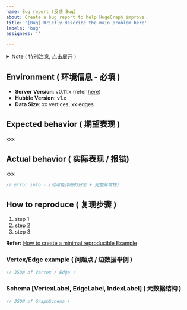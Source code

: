 ```yaml
---
name: Bug report (反馈 Bug)
about: Create a bug report to help HugeGraph improve
title: '[Bug] Briefly describe the main problem here'
labels: 'bug'
assignees: ''

---
```


<details>
<summary> Note ( 特别注意, 点击展开 ) </summary>

### Note ( 特别注意 ) : 

> 1. 请先**搜索**, 并**确认**现有的 [Issues](https://github.com/hugegraph/hugegraph/issues) 与 [FAQ](https://hugegraph.github.io/hugegraph-doc/guides/faq.html) 中没有与您相同 / 相关的问题, 请勿重复提交
> 2. 我们需要尽可能**详细**的信息来**复现**问题, 越详细的信息 (包括**日志 / 截图 / 配置**等) 会**越快**被响应和处理
> 3. Issue 标题请保持原有模板`[分类]`, 长段描述之间可以增加空行或使用`序号`标记, 保持排版清晰
> 4. 请关注提交的 issue, 缺乏信息 / 长时间 ( > 14 天) 没有回复, issue 可能会被 **关闭** (更新时会再开启)

</details>

## Environment ( 环境信息 - 必填 )
- **Server Version**: v0.11.x (refer [here](https://hugegraph.github.io/hugegraph-doc/clients/restful-api/other.html))
- **Hubble Version**: v1.x
- **Data Size**:  xx vertices, xx edges <!-- (like 1000W 点, 9000W 边) -->

## Expected behavior ( 期望表现 )

xxx

## Actual behavior ( 实际表现 / 报错)
<!-- 请提供清晰的截图, 动图录屏更佳  -->

xxx 

```java
// Error info ⬇ (尽可能详细的日志 + 完整异常栈)

```

## How to reproduce ( 复现步骤 )
1. step 1
2. step 2
3. step 3

**Refer:** [How to create a minimal reproducible Example](https://stackoverflow.com/help/minimal-reproducible-example)

### Vertex/Edge example ( 问题点 / 边数据举例 )

```javascript
// JSON of Vertex / Edge ⬇

```

### Schema [VertexLabel, EdgeLabel, IndexLabel] ( 元数据结构 )

```javascript
// JSON of GraphSchema ⬇

```
